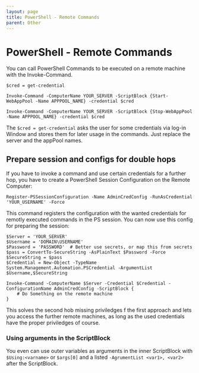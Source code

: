 ```yaml
---
layout: page
title: PowerShell - Remote Commands
parent: Other
---
```


# PowerShell - Remote Commands

You can call PowerShell Commands to be executed on a remote machine with the Invoke-Command. 

```shell
$cred = get-credential

Invoke-Command -ComputerName YOUR_SERVER -ScriptBlock {Start-WebAppPool -Name APPPOOL_NAME} -credential $cred

Invoke-Command -ComputerName YOUR_SERVER -ScriptBlock {Stop-WebAppPool -Name APPPOOL_NAME} -credential $cred
```

The `$cred = get-credential` asks the user for some credentials via log-in Window and stores them for later usage in the commands. Just replace the server and the appPool names.


## Prepare session and configs for double hops

If you have to invoke a command and use certain credentials for a further hop, you have to create a PowerShell Session Configuration on the Remote Computer:

`Register-PSSessionConfiguration -Name AdminCredConfig -RunAsCredential 'YOUR_USERNAME' -Force`

This command registers the configuration with the wanted credentials for remotly executed commands in the PS session.
You can now use this config for preparing the session:

```shell
$Server = 'YOUR_SERVER'
$Username = 'DOMAIN\USERNAME'
$Password = 'PASSWORD'  # Better use secrets, or map this from secrets
$pass = ConvertTo-SecureString -AsPlainText $Password -Force
$SecureString = $pass
$Credential = New-Object -TypeName System.Management.Automation.PSCredential -ArgumentList $Username,$SecureString 

Invoke-Command -ComputerName $Server -Credential $Credential -ConfigurationName AdminCredConfig -ScriptBlock {
    # Do Something on the remote machine
} 
```

This solves the second hob missing priviledges f the first approach and lets you access the further remote machines, as long as the used credentials have the proper priviledges of course.

### Using arguments in the ScriptBlock

You even can use outer variables as arguments in the inner ScriptBlock with `$Using:<varname>` or `$args[0]` and a listed `-AgrumentList <var1>, <var2>` after the ScriptBlock.